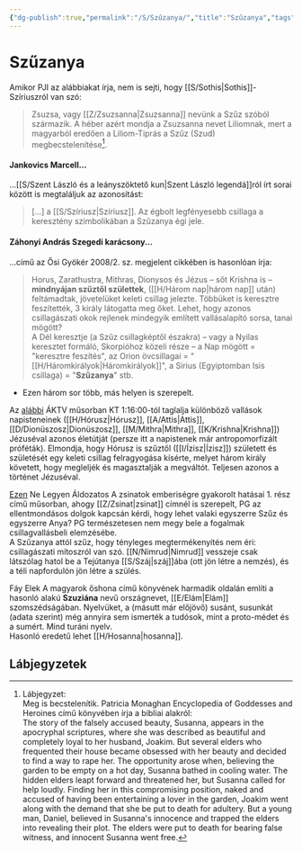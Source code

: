 ```yaml
---
{"dg-publish":true,"permalink":"/S/Szűzanya/","title":"Szűzanya","tags":["dg_uploaded"],"created":"2023-10-25T02:34","updated":"2023-10-25T02:34"}
---
```





# Szűzanya

Amikor PJI az alábbiakat írja, nem is sejti, hogy [[S/Sothis\|Sothis]]-Szíriuszról van szó:  
> Zsuzsa, vagy [[Z/Zsuzsanna\|Zsuzsanna]] nevünk a Szűz szóból származik. A héber azért mondja a Zsuzsanna nevet Liliomnak, mert a magyarból eredően a Liliom-Tiprás a Szűz (Szud) megbecstelenítése[^1].  

#### Jankovics Marcell...

...[[S/Szent László és a leányszöktető kun\|Szent László legendá]]ról írt sorai között is megtaláljuk az azonosítást:  
> \[...\] a [[S/Szíriusz\|Szíriusz]]. Az égbolt legfényesebb csillaga a keresztény szimbolikában a Szűzanya égi jele.  

#### Záhonyi András Szegedi karácsony...

...című az Ősi Gyökér 2008/2. sz. megjelent cikkében is hasonlóan írja:  
> Horus, Zarathustra, Mithras, Dionysos és Jézus – sőt Krishna is – **mindnyájan szűztől születtek**, ([[H/Három nap\|három nap]] után) feltámadtak, jövetelüket keleti csillag jelezte. Többüket is keresztre feszítették, 3 király látogatta meg őket. Lehet, hogy azonos csillagászati okok rejlenek mindegyik említett vallásalapító sorsa, tanai mögött?  
> A Dél keresztje (a Szűz csillagképtől északra) – vagy a Nyilas keresztet formáló, Skorpióhoz közeli része – a Nap mögött = "keresztre feszítés", az Orion övcsillagai = "[[H/Háromkirályok\|Háromkirályok]]", a Sirius (Egyiptomban Isis csillaga) = "**Szűzanya**" stb.  
- Ezen három sor több, más helyen is szerepelt.  

Az [alábbi](https://youtu.be/RxOJrmdPYKA) ÁKTV műsorban KT 1:16:00-tól taglalja különböző vallások napisteneinek ([[H/Hórusz\|Hórusz]], [[A/Attis\|Attis]], [[D/Dionüszosz\|Dionüszosz]], [[M/Mithra\|Mithra]], [[K/Krishna\|Krishna]]) Jézuséval azonos életútját (persze itt a napistenek már antropomorfizált próféták). Elmondja, hogy Hórusz is szűztől ([[I/Ízisz\|Ízisz]]) született és születését egy keleti csillag felragyogása kísérte, melyet három király követett, hogy megleljék és magasztalják a megváltót. Teljesen azonos a történet Jézuséval.  

[Ezen](https://www.youtube.com/watch?v=R8u27XQCafI) Ne Legyen Áldozatos A zsinatok emberiségre gyakorolt hatásai 1. rész című műsorban, ahogy [[Z/Zsinat\|zsinat]] címnél is szerepelt, PG az ellentmondásos dolgok kapcsán kérdi, hogy lehet valaki egyszerre Szűz és egyszerre Anya? PG természetesen nem megy bele a fogalmak csillagvallásbeli elemzésébe.  
A Szűzanya attól szűz, hogy tényleges megtermékenyítés nem éri: csillagászati mítoszról van szó. [[N/Nimrud\|Nimrud]] vesszeje csak látszólag hatol be a Tejútanya [[S/Száj\|száj]]ába (ott jön létre a nemzés), és a téli napfordulón jön létre a szülés.  

Fáy Elek A magyarok őshona című könyvének harmadik oldalán említi a hasonló alakú **Szuziána** nevű országnevet, [[E/Elám\|Elám]] szomszédságában. Nyelvüket, a (másutt már előjövő) susánt, susunkát (adata szerint) még annyira sem ismerték a tudósok, mint a proto-médet és a sumért. Mind turáni nyelv.  
Hasonló eredetű lehet [[H/Hosanna\|hosanna]].  

## Lábjegyzetek

[^1]: Lábjegyzet:  
Meg is becstelenítik. Patricia Monaghan Encyclopedia of Goddesses and Heroines című könyvében írja a bibliai alakról:  
The story of the falsely accused beauty, Susanna, appears in the apocryphal scriptures, where she was described as beautiful and completely loyal to her husband, Joakim. But several elders who frequented their house became obsessed with her beauty and decided to find a way to rape her. The opportunity arose when, believing the garden to be empty on a hot day, Susanna bathed in cooling water. The hidden elders leapt forward and threatened her, but Susanna called for help loudly. Finding her in this compromising position, naked and accused of having been entertaining a lover in the garden, Joakim went along with the demand that she be put to death for adultery. But a young man, Daniel, believed in Susanna's innocence and trapped the elders into revealing their plot. The elders were put to death for bearing false witness, and innocent Susanna went free.  